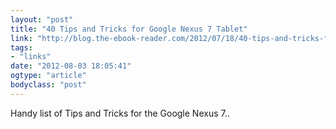 ```yaml
---
layout: "post"
title: "40 Tips and Tricks for Google Nexus 7 Tablet"
link: "http://blog.the-ebook-reader.com/2012/07/18/40-tips-and-tricks-for-google-nexus-7-tablet/"
tags: 
- "links"
date: "2012-08-03 18:05:41"
ogtype: "article"
bodyclass: "post"
---
```


Handy list of Tips and Tricks for the Google Nexus 7..